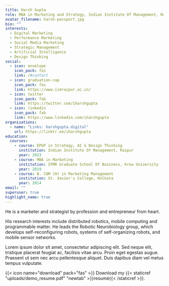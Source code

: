 ```yaml
---
title: Harsh Gupta
role: MBA in Marketing and Strategy, Indian Institute Of Management, Raipur
avatar_filename: harsh-passport.jpg
bio: ""
interests:
  - Digital Marketing
  - Performance Marketing
  - Social Media Marketing
  - Strategic Management
  - Artificial Intelligence
  - Design Thinking
social:
  - icon: envelope
    icon_pack: fas
    link: /#contact
  - icon: graduation-cap
    icon_pack: fas
    link: https://www.iimraipur.ac.in/
  - icon: twitter
    icon_pack: fab
    link: https://twitter.com/iharshgupta
  - icon: linkedin
    icon_pack: fab
    link: https://www.linkedin.com/iharshgupta
organizations:
  - name: "Links: harshgupta.digital"
    url: https://linktr.ee/iharshgupta
education:
  courses:
    - course: EPGP in Strategy, AI & Design Thinking
      institution: Indian Institute Of Management, Raipur
      year: 2023
    - course: MBA in Marketing
      institution: IFMR Graduate School Of Business, Krea University
      year: 2019
    - course: B. COM (H) in Marketing Management
      institution: St. Xavier's College, Kolkata
      year: 2014
email: ""
superuser: true
highlight_name: true
---
```

He is a marketer and strategist by profession and entrepreneur from heart.

His research interests include distributed robotics, mobile computing and programmable matter. He leads the Robotic Neurobiology group, which develops self-reconfiguring robots, systems of self-organizing robots, and mobile sensor networks.

Lorem ipsum dolor sit amet, consectetur adipiscing elit. Sed neque elit, tristique placerat feugiat ac, facilisis vitae arcu. Proin eget egestas augue. Praesent ut sem nec arcu pellentesque aliquet. Duis dapibus diam vel metus tempus vulputate.

{{< icon name="download" pack="fas" >}} Download my {{< staticref "uploads/demo_resume.pdf" "newtab" >}}resumé{{< /staticref >}}.